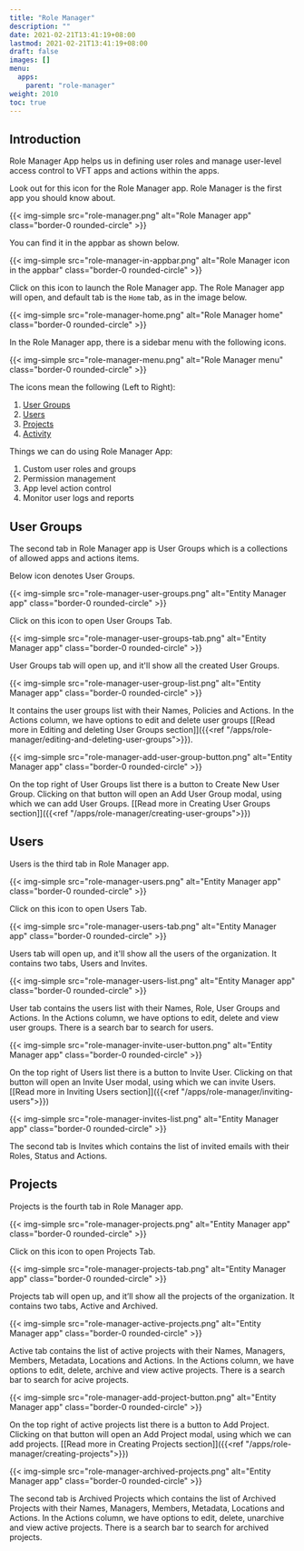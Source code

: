```yaml
---
title: "Role Manager"
description: ""
date: 2021-02-21T13:41:19+08:00
lastmod: 2021-02-21T13:41:19+08:00
draft: false
images: []
menu:
  apps:
    parent: "role-manager"
weight: 2010
toc: true
---
```


## Introduction

Role Manager App helps us in defining user roles and manage user-level access control to VFT apps and actions within the apps.

Look out for this icon for the Role Manager app. Role Manager is the first app you should know about.

{{< img-simple src="role-manager.png" alt="Role Manager app" class="border-0 rounded-circle" >}}

You can find it in the appbar as shown below.

{{< img-simple src="role-manager-in-appbar.png" alt="Role Manager icon in the appbar" class="border-0 rounded-circle" >}}

Click on this icon to launch the Role Manager app. The Role Manager app will open, and default tab is the `Home` tab, as in the image below.

{{< img-simple src="role-manager-home.png" alt="Role Manager home" class="border-0 rounded-circle" >}}

In the Role Manager app, there is a sidebar menu with the following icons.

{{< img-simple src="role-manager-menu.png" alt="Role Manager menu" class="border-0 rounded-circle" >}}

The icons mean the following (Left to Right):

1. [User Groups](#user-groups)
2. [Users](#users)
3. [Projects](#projects)
4. [Activity](#activity)

Things we can do using Role Manager App:

1. Custom user roles and groups
2. Permission management
3. App level action control
4. Monitor user logs and reports

## User Groups

The second tab in Role Manager app is User Groups which is a collections of allowed apps and actions items.

Below icon denotes User Groups.

{{< img-simple src="role-manager-user-groups.png" alt="Entity Manager app" class="border-0 rounded-circle" >}}

Click on this icon to open User Groups Tab.

{{< img-simple src="role-manager-user-groups-tab.png" alt="Entity Manager app" class="border-0 rounded-circle" >}}

User Groups tab will open up, and it'll show all the created User Groups.

{{< img-simple src="role-manager-user-group-list.png" alt="Entity Manager app" class="border-0 rounded-circle" >}}

It contains the user groups list with their Names, Policies and Actions. In the Actions column, we have options to edit and delete user groups [[Read more in Editing and deleting User Groups section]]({{<ref "/apps/role-manager/editing-and-deleting-user-groups">}}).

{{< img-simple src="role-manager-add-user-group-button.png" alt="Entity Manager app" class="border-0 rounded-circle" >}}

On the top right of User Groups list there is a button to Create New User Group. Clicking on that button will open an Add User Group modal, using which we can add User Groups. [[Read more in Creating User Groups section]]({{<ref "/apps/role-manager/creating-user-groups">}})

## Users

Users is the third tab in Role Manager app.

{{< img-simple src="role-manager-users.png" alt="Entity Manager app" class="border-0 rounded-circle" >}}

Click on this icon to open Users Tab.

{{< img-simple src="role-manager-users-tab.png" alt="Entity Manager app" class="border-0 rounded-circle" >}}

Users tab will open up, and it'll show all the users of the organization.  It contains two tabs, Users and Invites.

{{< img-simple src="role-manager-users-list.png" alt="Entity Manager app" class="border-0 rounded-circle" >}}

User tab contains the users list with their Names, Role, User Groups and Actions. In the Actions column, we have options to edit, delete and view user groups. There is a search bar to search for users.

{{< img-simple src="role-manager-invite-user-button.png" alt="Entity Manager app" class="border-0 rounded-circle" >}}

On the top right of Users list there is a button to Invite User. Clicking on that button will open an Invite User modal, using which we can invite Users. [[Read more in Inviting Users section]]({{<ref "/apps/role-manager/inviting-users">}})

{{< img-simple src="role-manager-invites-list.png" alt="Entity Manager app" class="border-0 rounded-circle" >}}

The second tab is Invites which contains the list of invited emails with their Roles, Status and Actions.

## Projects

Projects is the fourth tab in Role Manager app.

{{< img-simple src="role-manager-projects.png" alt="Entity Manager app" class="border-0 rounded-circle" >}}

Click on this icon to open Projects Tab.

{{< img-simple src="role-manager-projects-tab.png" alt="Entity Manager app" class="border-0 rounded-circle" >}}

Projects tab will open up, and it’ll show all the projects of the organization. It contains two tabs, Active and Archived.

{{< img-simple src="role-manager-active-projects.png" alt="Entity Manager app" class="border-0 rounded-circle" >}}

Active tab contains the list of active projects with their Names, Managers, Members, Metadata, Locations and Actions. In the Actions column, we have options to edit, delete, archive and view active projects. There is a search bar to search for acive projects.

{{< img-simple src="role-manager-add-project-button.png" alt="Entity Manager app" class="border-0 rounded-circle" >}}

On the top right of active projects list there is a button to Add Project. Clicking on that button will open an Add Project modal, using which we can add projects. [[Read more in Creating Projects section]]({{<ref "/apps/role-manager/creating-projects">}})

{{< img-simple src="role-manager-archived-projects.png" alt="Entity Manager app" class="border-0 rounded-circle" >}}

The second tab is Archived Projects which contains the list of Archived Projects with their Names, Managers, Members, Metadata, Locations and Actions. In the Actions column, we have options to edit, delete, unarchive and view active projects. There is a search bar to search for archived projects.
